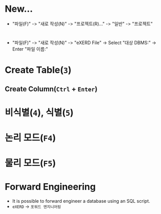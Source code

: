 # New...
- "파일(F)" -> "새로 작성(N)" -> "프로젝트(R)..." -> "일반" -> "프로젝트"
# 
- "파일(F)" -> "새로 작성(N)" -> "eXERD File" -> Select "대상 DBMS:" -> Enter "파일 이름:"
# Create Table(`3`)
## Create Column(`Ctrl` + `Enter`)
# 비식별(`4`), 식별(`5`)

# 논리 모드(`F4`)
# 물리 모드(`F5`)



# Forward Engineering
- It is possible to forward engineer a database using an SQL script.
- `eXERD` -> `포워드 엔지니어링`